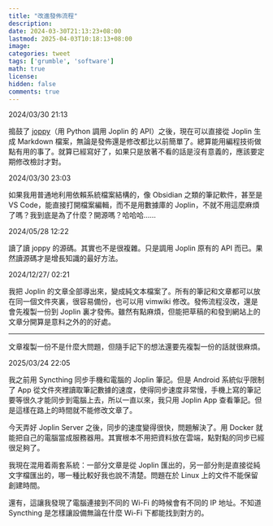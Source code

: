 ```yaml
---
title: "改進發佈流程"
description: 
date: 2024-03-30T21:13:23+08:00
lastmod: 2025-04-03T10:18:13+08:00
image: 
categories: tweet
tags: ['grumble', 'software']
math: true
license: 
hidden: false
comments: true
---
```


2024/03/30 21:13

搗鼓了 [joppy](https://github.com/marph91/joppy)（用 Python 調用 Joplin 的 API）之後，現在可以直接從 Joplin 生成 Markdown 檔案，無論是發佈還是修改都比以前簡單了。總算能用編程技術做點有用的事了。就算已經寫好了，如果只是放著不看的話是沒有意義的，應該要定期修改檢討才對。

2024/03/30 23:03

如果我用普通地利用依賴系統檔案結構的，像 Obsidian 之類的筆記軟件，甚至是 VS Code，能直接打開檔案編輯，而不是用數據庫的 Joplin，不就不用這麼麻煩了嗎？我到底是為了什麼？開源嗎？哈哈哈……

2024/05/28 12:22

讀了讀 joppy 的源碼。其實也不是很複雜。只是調用 Joplin 原有的 API 而已。果然讀源碼才是增長知識的最好方法。

2024/12/27/ 02:21

我把 Joplin 的文章全部導出來，變成純文本檔案了。所有的筆記和文章都可以放在同一個文件夾裏，很容易備份，也可以用 vimwiki 修改。發佈流程沒改，還是會先複製一份到 Joplin 裏才發佈。雖然有點麻煩，但能把草稿的和發到網站上的文章分開算是意料之外的的好處。

***
文章複製一份不是什麼大問題，但隨手記下的想法還要先複製一份的話就很麻煩。

2025/03/24 22:05

我之前用 Syncthing 同步手機和電腦的 Joplin 筆記。但是 Android 系統似乎限制了 App 從文件夾裡讀取筆記數據的速度，使得同步速度非常慢，手機上寫的筆記要等很久才能同步到電腦上去，所以一直以來，我只用 Joplin App 查看筆記。但是這樣在路上的時間就不能修改文章了。

今天弄好 Joplin Server 之後，同步的速度變得很快，問題解決了。用 Docker 就能把自己的電腦當成服務器用。其實根本不用把資料放在雲端，點對點的同步已經很足夠了。

我現在混用着兩套系統：一部分文章是從 Joplin 匯出的，另一部分則是直接從純文字檔匯出的，哪一種比較好我也說不清楚。問題在於 Linux 上的文件不能保留創建時間。

還有，這讓我發現了電腦連接到不同的 Wi-Fi 的時候會有不同的 IP 地址。不知道 Syncthing 是怎樣讓設備無論在什麼 Wi-Fi 下都能找到對方的。

